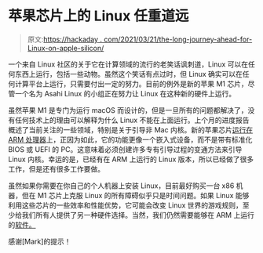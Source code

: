 # 苹果芯片上的 Linux 任重道远

> 原文:[https://hackaday . com/2021/03/21/the-long-journey-ahead-for-Linux-on-apple-silicon/](https://hackaday.com/2021/03/21/the-long-journey-ahead-for-linux-on-apple-silicon/)

一个来自 Linux 社区的关于它在计算领域的流行的老笑话讽刺道，Linux 可以在任何东西上运行，包括一些动物。虽然这个笑话有点过时，但 Linux 确实可以在任何计算平台上运行，只需要付出一定的努力。目前的例外是新的苹果 M1 芯片，尽管一个名为 Asahi Linux 的小组正在努力让 Linux 在这种新的硬件上运行。

虽然苹果 M1 是专门为运行 macOS 而设计的，但是一旦所有的问题都解决了，没有任何技术上的理由可以解释为什么 Linux 不能在上面运行。上个月的进度报告概述了当前关注的一些领域，特别是关于引导非 Mac 内核。新的苹果芯片[运行在 ARM 处理器](https://hackaday.com/2020/08/12/degrees-of-freedom-booting-arm-processors/)上，正因为如此，它的功能更像一个嵌入式设备，而不是带有标准化 BIOS 或 UEFI 的 PC。这意味着必须创建许多专有引导过程的变通方法来引导 Linux 内核。幸运的是，已经有在 ARM 上运行的 Linux 版本，所以已经做了很多工作，但是还有很多工作要做。

虽然如果你需要在你自己的个人机器上安装 Linux，目前最好购买一台 x86 机器，但在 M1 芯片上克服 Linux 的所有障碍似乎只是时间问题。如果 Linux 能够利用这些芯片的一些效率和性能优势，它可能会改变 Linux 世界的游戏规则，至少给我们所有人提供了另一种硬件选择。当然，我们仍然需要能够在 ARM 上运行的[软件。](https://hackaday.com/2021/01/22/porting-firefox-to-apple-silicon-tales-from-the-trenches/)

感谢[Mark]的提示！
